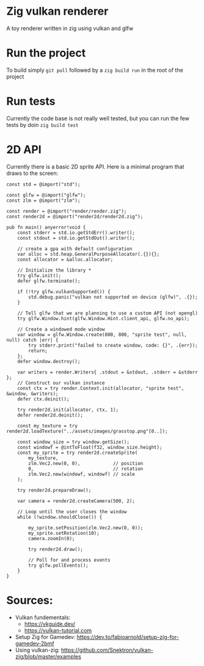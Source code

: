 # Zig vulkan renderer

A toy renderer written in zig using vulkan and glfw

# Run the project

To build simply ``git pull`` followed by a ``zig build run`` in the root of the project

# Run tests 

Currently the code base is not really well tested, but you can run the few tests by doin ``zig build test``

# 2D API
Currently there is a basic 2D sprite API. Here is a minimal program that draws to the screen:

```zig
const std = @import("std");

const glfw = @import("glfw");
const zlm = @import("zlm");

const render = @import("render/render.zig");
const render2d = @import("render2d/render2d.zig");

pub fn main() anyerror!void {
    const stderr = std.io.getStdErr().writer();
    const stdout = std.io.getStdOut().writer();

    // create a gpa with default configuration
    var alloc = std.heap.GeneralPurposeAllocator(.{}){};
    const allocator = &alloc.allocator;
    
    // Initialize the library *
    try glfw.init();
    defer glfw.terminate();

    if (!try glfw.vulkanSupported()) {
        std.debug.panic("vulkan not supported on device (glfw)", .{});
    }

    // Tell glfw that we are planning to use a custom API (not opengl)
    try glfw.Window.hint(glfw.Window.Hint.client_api, glfw.no_api);

    // Create a windowed mode window 
    var window = glfw.Window.create(800, 800, "sprite test", null, null) catch |err| {
        try stderr.print("failed to create window, code: {}", .{err});
        return;
    };
    defer window.destroy();

    var writers = render.Writers{ .stdout = &stdout, .stderr = &stderr };
    // Construct our vulkan instance
    const ctx = try render.Context.init(allocator, "sprite test", &window, &writers);
    defer ctx.deinit();
    
    try render2d.init(allocator, ctx, 1);
    defer render2d.deinit();
    
    const my_texture = try render2d.loadTexture("../assets/images/grasstop.png"[0..]);
    
    const window_size = try window.getSize();
    const windowf = @intToFloat(f32, window_size.height);  
    const my_sprite = try render2d.createSprite(
        my_texture, 
        zlm.Vec2.new(0, 0),            // position
        0,                             // rotation 
        zlm.Vec2.new(windowf, windowf) // scale
    );

    try render2d.prepareDraw();

    var camera = render2d.createCamera(500, 2);

    // Loop until the user closes the window
    while (!window.shouldClose()) {
       
        my_sprite.setPosition(zlm.Vec2.new(0, 0));
        my_sprite.setRotation(10);
        camera.zoomIn(0);
          
        try render2d.draw();
        
        // Poll for and process events
        try glfw.pollEvents();
    }
}
```

# Sources:

* Vulkan fundementals: 
  * https://vkguide.dev/
  * https://vulkan-tutorial.com
* Setup Zig for Gamedev: https://dev.to/fabioarnold/setup-zig-for-gamedev-2bmf 
* Using vulkan-zig: https://github.com/Snektron/vulkan-zig/blob/master/examples
